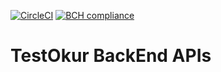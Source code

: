 [![CircleCI](https://circleci.com/gh/NazmiAltun/TestOkur.WebApi.svg?style=svg)](https://circleci.com/gh/NazmiAltun/TestOkur.WebApi)
[![BCH compliance](https://bettercodehub.com/edge/badge/NazmiAltun/TestOkur.WebApi?branch=master)](https://bettercodehub.com/)
# TestOkur BackEnd APIs